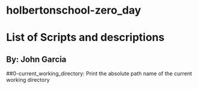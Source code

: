 # holbertonschool-zero_day
# List of Scripts and descriptions
## By: John Garcia
##0-current_working_directory: Print the absolute path name of the current working directory
